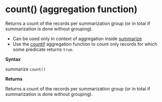 # count() (aggregation function)

Returns a count of the records per summarization group (or in total if summarization is done without grouping).

* Can be used only in context of aggregation inside [summarize](summarizeoperator.md)
* Use the [countif](countif-aggfunction.md) aggregation function
  to count only records for which some predicate returns `true`.

**Syntax**

summarize `count()`

**Returns**

Returns a count of the records per summarization group (or in total if summarization is done without grouping).


